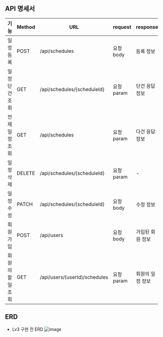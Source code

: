 ## API 명세서

| 기능             | Method | URL                                 | request       | response         | 상태코드           |
|------------------|--------|-------------------------------------|----------------|------------------|---------------------|
| 일정 등록        | POST   | /api/schedules                           | 요청 body      | 등록 정보         | 201 (Created)       |
| 일정 단건 조회   | GET    | /api/schedules/{scheduleId}                  | 요청 param     | 단건 응답 정보     | 200 (OK)            |
| 전체 일정 조회   | GET    | /api/schedules                           | 요청 param     | 다건 응답 정보     | 200 (OK)            |
| 일정 삭제        | DELETE | /api/schedules/{scheduleId}                  | 요청 param     | -                | 204 (No Content)    |
| 일정 수정        | PATCH  | /api/schedules/{scheduleId}                  | 요청 body      | 수정 정보         | 200 (OK)            |
| 회원가입         | POST   | /api/users                          | 요청 body      | 가입된 회원 정보   | 201 (Created)       |
| 회원의 할 일 조회 | GET    | /api/users/{userId}/schedules            | 요청 param     | 회원의 일정 정보   | 200 (OK)            |

## ERD

- Lv3 구현 전 ERD
![image](https://github.com/user-attachments/assets/33174468-dcc3-4e0e-9859-12fa434b622e)




